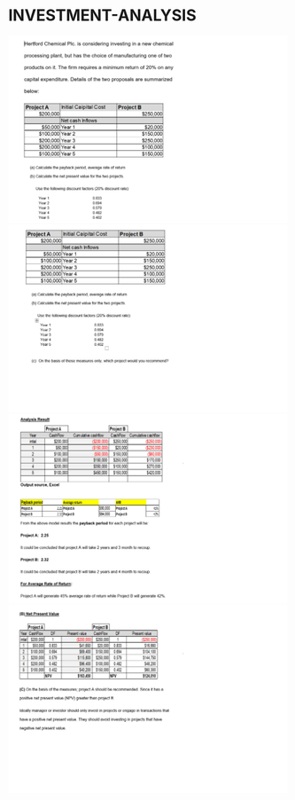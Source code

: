 # INVESTMENT-ANALYSIS



![](https://github.com/Hiibee/DASHBOARD/blob/main/FQ1.png)
![](https://github.com/Hiibee/DASHBOARD/blob/main/FQ2.png)
![](https://github.com/Hiibee/DASHBOARD/blob/main/FA1.png)
![](https://github.com/Hiibee/DASHBOARD/blob/main/FA2.png)
